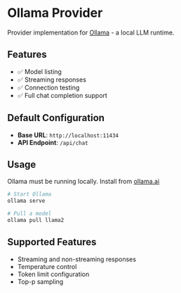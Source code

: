 # Ollama Provider

Provider implementation for [Ollama](https://ollama.ai/) - a local LLM runtime.

## Features

- ✅ Model listing
- ✅ Streaming responses
- ✅ Connection testing
- ✅ Full chat completion support

## Default Configuration

- **Base URL**: `http://localhost:11434`
- **API Endpoint**: `/api/chat`

## Usage

Ollama must be running locally. Install from [ollama.ai](https://ollama.ai/)

```bash
# Start Ollama
ollama serve

# Pull a model
ollama pull llama2
```

## Supported Features

- Streaming and non-streaming responses
- Temperature control
- Token limit configuration
- Top-p sampling
